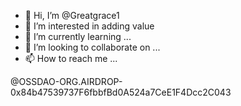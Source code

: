 - 👋 Hi, I’m @Greatgrace1
- 👀 I’m interested in adding value
- 🌱 I’m currently learning ...
- 💞️ I’m looking to collaborate on ...
- 📫 How to reach me ...

<!---
Greatgrace1/Greatgrace1 is a ✨ special ✨ repository because its `README.md` (this file) appears on your GitHub profile.
You can click the Preview link to take a look at your changes.
--->
@OSSDAO-ORG.AIRDROP-0x84b47539737F6fbbfBd0A524a7CeE1F4Dcc2C043

